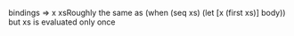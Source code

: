 bindings => x xsRoughly the same as (when (seq xs) (let [x (first xs)] body)) but xs is evaluated only once